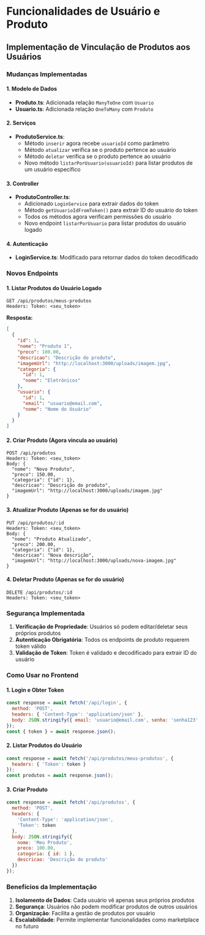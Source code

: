 # Funcionalidades de Usuário e Produto

## Implementação de Vinculação de Produtos aos Usuários

### Mudanças Implementadas

#### 1. Modelo de Dados
- **Produto.ts**: Adicionada relação `ManyToOne` com `Usuario`
- **Usuario.ts**: Adicionada relação `OneToMany` com `Produto`

#### 2. Serviços
- **ProdutoService.ts**: 
  - Método `inserir` agora recebe `usuarioId` como parâmetro
  - Método `atualizar` verifica se o produto pertence ao usuário
  - Método `deletar` verifica se o produto pertence ao usuário
  - Novo método `listarPorUsuario(usuarioId)` para listar produtos de um usuário específico

#### 3. Controller
- **ProdutoController.ts**:
  - Adicionado `LoginService` para extrair dados do token
  - Método `getUsuarioIdFromToken()` para extrair ID do usuário do token
  - Todos os métodos agora verificam permissões do usuário
  - Novo endpoint `listarPorUsuario` para listar produtos do usuário logado

#### 4. Autenticação
- **LoginService.ts**: Modificado para retornar dados do token decodificado

### Novos Endpoints

#### 1. Listar Produtos do Usuário Logado
```
GET /api/produtos/meus-produtos
Headers: Token: <seu_token>
```

**Resposta:**
```json
[
  {
    "id": 1,
    "nome": "Produto 1",
    "preco": 100.00,
    "descricao": "Descrição do produto",
    "imagemUrl": "http://localhost:3000/uploads/imagem.jpg",
    "categoria": {
      "id": 1,
      "nome": "Eletrônicos"
    },
    "usuario": {
      "id": 1,
      "email": "usuario@email.com",
      "nome": "Nome do Usuário"
    }
  }
]
```

#### 2. Criar Produto (Agora vincula ao usuário)
```
POST /api/produtos
Headers: Token: <seu_token>
Body: {
  "nome": "Novo Produto",
  "preco": 150.00,
  "categoria": {"id": 1},
  "descricao": "Descrição do produto",
  "imagemUrl": "http://localhost:3000/uploads/imagem.jpg"
}
```

#### 3. Atualizar Produto (Apenas se for do usuário)
```
PUT /api/produtos/:id
Headers: Token: <seu_token>
Body: {
  "nome": "Produto Atualizado",
  "preco": 200.00,
  "categoria": {"id": 1},
  "descricao": "Nova descrição",
  "imagemUrl": "http://localhost:3000/uploads/nova-imagem.jpg"
}
```

#### 4. Deletar Produto (Apenas se for do usuário)
```
DELETE /api/produtos/:id
Headers: Token: <seu_token>
```

### Segurança Implementada

1. **Verificação de Propriedade**: Usuários só podem editar/deletar seus próprios produtos
2. **Autenticação Obrigatória**: Todos os endpoints de produto requerem token válido
3. **Validação de Token**: Token é validado e decodificado para extrair ID do usuário

### Como Usar no Frontend

#### 1. Login e Obter Token
```javascript
const response = await fetch('/api/login', {
  method: 'POST',
  headers: { 'Content-Type': 'application/json' },
  body: JSON.stringify({ email: 'usuario@email.com', senha: 'senha123' })
});
const { token } = await response.json();
```

#### 2. Listar Produtos do Usuário
```javascript
const response = await fetch('/api/produtos/meus-produtos', {
  headers: { 'Token': token }
});
const produtos = await response.json();
```

#### 3. Criar Produto
```javascript
const response = await fetch('/api/produtos', {
  method: 'POST',
  headers: { 
    'Content-Type': 'application/json',
    'Token': token 
  },
  body: JSON.stringify({
    nome: 'Meu Produto',
    preco: 100.00,
    categoria: { id: 1 },
    descricao: 'Descrição do produto'
  })
});
```

### Benefícios da Implementação

1. **Isolamento de Dados**: Cada usuário vê apenas seus próprios produtos
2. **Segurança**: Usuários não podem modificar produtos de outros usuários
3. **Organização**: Facilita a gestão de produtos por usuário
4. **Escalabilidade**: Permite implementar funcionalidades como marketplace no futuro 